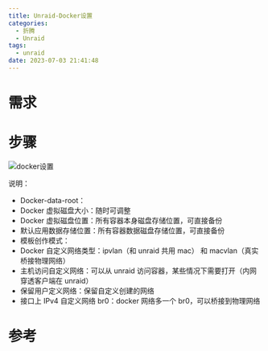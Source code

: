 ```yaml
---
title: Unraid-Docker设置
categories:
  - 折腾
  - Unraid
tags:
  - unraid
date: 2023-07-03 21:41:48
---
```


# 需求



# 步骤

![docker设置](http://cdn.myshenle.top/images/202307032228075.png)

说明：

* Docker-data-root：
* Docker 虚拟磁盘大小：随时可调整
* Docker 虚拟磁盘位置：所有容器本身磁盘存储位置，可直接备份
* 默认应用数据存储位置：所有容器数据磁盘存储位置，可直接备份
* 模板创作模式：
* Docker 自定义网络类型：ipvlan（和 unraid 共用 mac） 和 macvlan（真实桥接物理网络）
* 主机访问自定义网络：可以从 unraid 访问容器，某些情况下需要打开（内网穿透客户端在 unraid）
* 保留用户定义网络：保留自定义创建的网络
* 接口上 IPv4 自定义网络 br0：docker 网络多一个 br0，可以桥接到物理网络

# 参考

